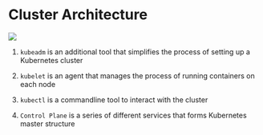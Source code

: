 # Cluster Architecture

<img src="https://user-images.githubusercontent.com/6856382/221088155-fbc5c010-6365-426e-bf9e-20f18aa11d72.png"/>

1. `kubeadm` is an additional tool that simplifies the process of setting up a Kubernetes cluster 

2. `kubelet` is an agent that manages the process of running containers on each node

3. `kubectl` is a commandline tool to interact with the cluster

3. `Control Plane` is a series of different services that forms Kubernetes master structure

#